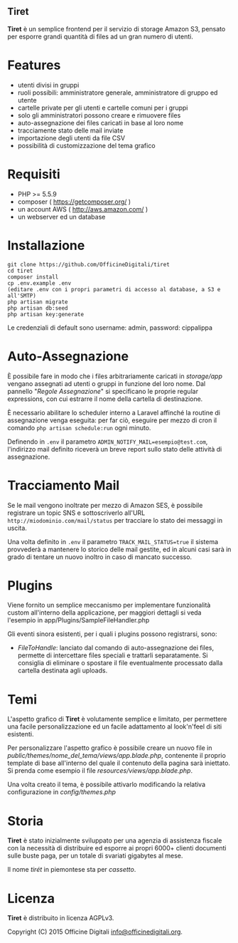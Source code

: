 ## Tiret

**Tiret** è un semplice frontend per il servizio di storage Amazon S3, pensato per esporre grandi
quantità di files ad un gran numero di utenti.

# Features

* utenti divisi in gruppi
* ruoli possibili: amministratore generale, amministratore di gruppo ed utente
* cartelle private per gli utenti e cartelle comuni per i gruppi
* solo gli amministratori possono creare e rimuovere files
* auto-assegnazione dei files caricati in base al loro nome
* tracciamente stato delle mail inviate
* importazione degli utenti da file CSV
* possibilità di customizzazione del tema grafico

# Requisiti

* PHP >= 5.5.9
* composer ( https://getcomposer.org/ )
* un account AWS ( http://aws.amazon.com/ )
* un webserver ed un database

# Installazione

```
git clone https://github.com/OfficineDigitali/tiret
cd tiret
composer install
cp .env.example .env
(editare .env con i propri parametri di accesso al database, a S3 e all'SMTP)
php artisan migrate
php artisan db:seed
php artisan key:generate
```

Le credenziali di default sono username: admin, password: cippalippa

# Auto-Assegnazione

È possibile fare in modo che i files arbitrariamente caricati in _storage/app_ vengano assegnati
ad utenti o gruppi in funzione del loro nome. Dal pannello "_Regole Assegnazione_" si specificano
le proprie regular expressions, con cui estrarre il nome della cartella di destinazione.

È necessario abilitare lo scheduler interno a Laravel affinché la routine di assegnazione venga
eseguita: per far ciò, eseguire per mezzo di cron il comando `php artisan schedule:run` ogni
minuto.

Definendo in `.env` il parametro `ADMIN_NOTIFY_MAIL=esempio@test.com`, l'indirizzo mail definito
riceverà un breve report sullo stato delle attività di assegnazione.

# Tracciamento Mail

Se le mail vengono inoltrate per mezzo di Amazon SES, è possibile registrare un topic SNS e
sottoscriverlo all'URL `http://miodominio.com/mail/status` per tracciare lo stato dei messaggi in
uscita.

Una volta definito in `.env` il parametro `TRACK_MAIL_STATUS=true` il sistema provvederà a
mantenere lo storico delle mail gestite, ed in alcuni casi sarà in grado di tentare un nuovo
inoltro in caso di mancato successo.

# Plugins

Viene fornito un semplice meccanismo per implementare funzionalità custom all'interno della
applicazione, per maggiori dettagli si veda l'esempio in app/Plugins/SampleFileHandler.php

Gli eventi sinora esistenti, per i quali i plugins possono registrarsi, sono:

* *FileToHandle*: lanciato dal comando di auto-assegnazione dei files, permette di intercettare
files speciali e trattarli separatamente. Si consiglia di eliminare o spostare il file eventualmente
processato dalla cartella destinata agli uploads.

# Temi

L'aspetto grafico di **Tiret** è volutamente semplice e limitato, per permettere una facile
personalizzazione ed un facile adattamento al look'n'feel di siti esistenti.

Per personalizzare l'aspetto grafico è possibile creare un nuovo file in
_public/themes/nome_del_tema/views/app.blade.php_, contenente il proprio template di base
all'interno del quale il contenuto della pagina sarà iniettato. Si prenda come esempio il file
_resources/views/app.blade.php_.

Una volta creato il tema, è possibile attivarlo modificando la relativa configurazione in
_config/themes.php_

# Storia

**Tiret** è stato inizialmente sviluppato per una agenzia di assistenza fiscale con la necessità
di distribuire ed esporre ai propri 6000+ clienti documenti sulle buste paga, per un totale di
svariati gigabytes al mese.

Il nome _tirét_ in piemontese sta per _cassetto_.

# Licenza

**Tiret** è distribuito in licenza AGPLv3.

Copyright (C) 2015 Officine Digitali <info@officinedigitali.org>.
